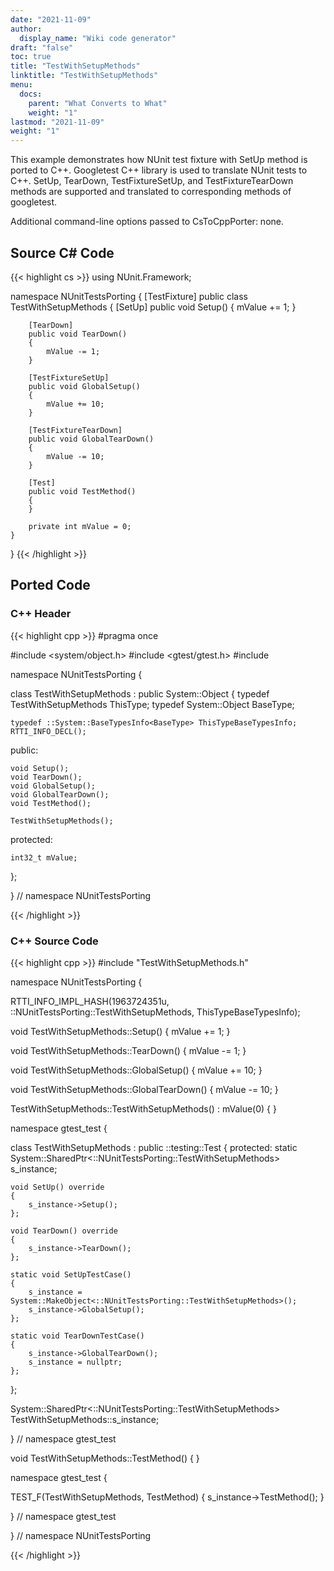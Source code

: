 ```yaml
---
date: "2021-11-09"
author:
  display_name: "Wiki code generator"
draft: "false"
toc: true
title: "TestWithSetupMethods"
linktitle: "TestWithSetupMethods"
menu:
  docs:
    parent: "What Converts to What"
    weight: "1"
lastmod: "2021-11-09"
weight: "1"
---
```


This example demonstrates how NUnit test fixture with SetUp method is ported to C++. Googletest C++ library is used to translate NUnit tests to C++. SetUp, TearDown, TestFixtureSetUp, and TestFixtureTearDown methods are supported and translated to corresponding methods of googletest.

Additional command-line options passed to CsToCppPorter: none.

## Source C# Code ##

{{< highlight cs >}}
using NUnit.Framework;

namespace NUnitTestsPorting
{
    [TestFixture]
    public class TestWithSetupMethods
    {
        [SetUp]
        public void Setup()
        {
            mValue += 1;
        }

        [TearDown]
        public void TearDown()
        {
            mValue -= 1;
        }

        [TestFixtureSetUp]
        public void GlobalSetup()
        {
            mValue += 10;
        }

        [TestFixtureTearDown]
        public void GlobalTearDown()
        {
            mValue -= 10;
        }

        [Test]
        public void TestMethod()
        {
        }

        private int mValue = 0;
    }
}
{{< /highlight >}}

## Ported Code ##

### C++ Header ###

{{< highlight cpp >}}
#pragma once

#include <system/object.h>
#include <gtest/gtest.h>
#include <cstdint>

namespace NUnitTestsPorting {

class TestWithSetupMethods : public System::Object
{
    typedef TestWithSetupMethods ThisType;
    typedef System::Object BaseType;
    
    typedef ::System::BaseTypesInfo<BaseType> ThisTypeBaseTypesInfo;
    RTTI_INFO_DECL();
    
public:

    void Setup();
    void TearDown();
    void GlobalSetup();
    void GlobalTearDown();
    void TestMethod();
    
    TestWithSetupMethods();
    
protected:

    int32_t mValue;
    
};

} // namespace NUnitTestsPorting



{{< /highlight >}}

### C++ Source Code ###

{{< highlight cpp >}}
#include "TestWithSetupMethods.h"

namespace NUnitTestsPorting {

RTTI_INFO_IMPL_HASH(1963724351u, ::NUnitTestsPorting::TestWithSetupMethods, ThisTypeBaseTypesInfo);

void TestWithSetupMethods::Setup()
{
    mValue += 1;
}

void TestWithSetupMethods::TearDown()
{
    mValue -= 1;
}

void TestWithSetupMethods::GlobalSetup()
{
    mValue += 10;
}

void TestWithSetupMethods::GlobalTearDown()
{
    mValue -= 10;
}

TestWithSetupMethods::TestWithSetupMethods() : mValue(0)
{
}


namespace gtest_test
{

class TestWithSetupMethods : public ::testing::Test
{
protected:
    static System::SharedPtr<::NUnitTestsPorting::TestWithSetupMethods> s_instance;
    
    void SetUp() override
    {
        s_instance->Setup();
    };
    
    void TearDown() override
    {
        s_instance->TearDown();
    };
    
    static void SetUpTestCase()
    {
        s_instance = System::MakeObject<::NUnitTestsPorting::TestWithSetupMethods>();
        s_instance->GlobalSetup();
    };
    
    static void TearDownTestCase()
    {
        s_instance->GlobalTearDown();
        s_instance = nullptr;
    };
    
};

System::SharedPtr<::NUnitTestsPorting::TestWithSetupMethods> TestWithSetupMethods::s_instance;

} // namespace gtest_test

void TestWithSetupMethods::TestMethod()
{
}

namespace gtest_test
{

TEST_F(TestWithSetupMethods, TestMethod)
{
    s_instance->TestMethod();
}

} // namespace gtest_test

} // namespace NUnitTestsPorting

{{< /highlight >}}
